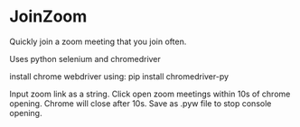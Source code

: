 # JoinZoom
Quickly join a zoom meeting that you join often.

Uses python selenium and chromedriver

install chrome webdriver using:
pip install chromedriver-py

Input zoom link as a string.
Click open zoom meetings within 10s of chrome opening. Chrome will close after 10s.
Save as .pyw file to stop console opening.
